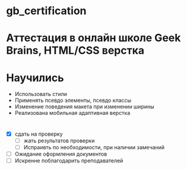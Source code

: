 # gb_certification
# Аттестация в онлайн школе Geek Brains, HTML/CSS верстка

# Научились
* Использовать стили
* Применять псевдо элементы, псевдо классы
* Изменение поведения макета при изменении ширины
* Реализована мобильная адаптивная верстка
 
# 
* [X] сдать на проверку
    *  [ ] жать результатов проверки
    *  [ ] Испраивть по необходимости, при наличии замечаний
* [ ] Ожидание оформления документов
* [ ] Искренне поблагодарить преподавателей
